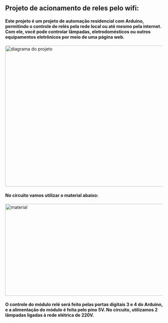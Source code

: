 <h2><strong>Projeto de acionamento de reles pelo wifi: </strong></h2>
<h4>Este projeto &eacute; um projeto de automa&ccedil;&atilde;o residencial com Arduino, permitindo o controle de rel&eacute;s pela rede local ou at&eacute; mesmo pela internet. Com ele, voc&ecirc; pode controlar l&acirc;mpadas, eletrodom&eacute;sticos ou outros equipamentos eletr&ocirc;nicos por meio de uma p&aacute;gina web.</h4>
<p><img src="https://github.com/guilhermerre/projeto-de-automacao-residencial/blob/master/acionamento_de_rele_por_wifi/diagrama%20do%20projeto.png" alt="diagrama do projeto" width="3975" height="450" /></p>
<h4>No circuito vamos utilizar o material abaixo:</h4>

<p><img src="https://uploads.filipeflop.com/2015/11/automa%C3%A7%C3%A3o-residencial-com-arduino-01.png" alt="material" width="595" height="293" /></p>
<h4>O controle do m&oacute;dulo rel&eacute; ser&aacute; feito pelas portas digitais 3 e 4 do Arduino, e a alimenta&ccedil;&atilde;o do m&oacute;dulo &eacute; feita pelo pino 5V. No circuito, utilizamos 2 l&acirc;mpadas ligadas &agrave; rede el&eacute;trica de 220V.</h4>

